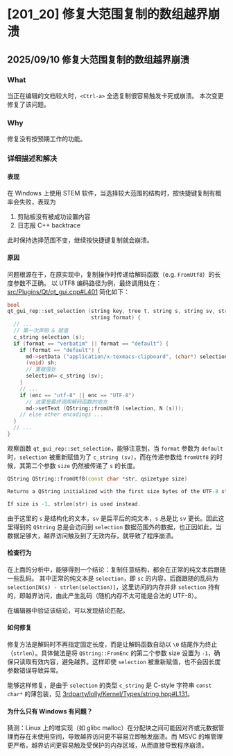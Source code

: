 # [201_20] 修复大范围复制的数组越界崩溃

## 2025/09/10 修复大范围复制的数组越界崩溃

### What

当正在编辑的文档较大时，`<Ctrl-a>` 全选复制很容易触发卡死或崩溃。
本次变更修复了该问题。

### Why

修复没有按预期工作的功能。

### 详细描述和解决

#### 表现

在 Windows 上使用 STEM 软件，当选择较大范围的结构时，按快捷键复制有概率会失败，表现为

1. 剪贴板没有被成功设置内容
2. 日志报 C++ backtrace

此时保持选择范围不变，继续按快捷键复制就会崩溃。

#### 原因

问题根源在于，在原实现中，复制操作时传递给解码函数（e.g. `FromUtf8`）的长度参数不正确。
以 UTF8 编码路径为例，最终调用处在：[src/Plugins/Qt/qt_gui.cpp#L401](https://gitee.com/XmacsLabs/mogan/blob/21d29eaac6c825a95da6d58f7c5a662015d17094/src/Plugins/Qt/qt_gui.cpp#L401)
简化如下：
```cpp
bool
qt_gui_rep::set_selection (string key, tree t, string s, string sv, string sh,
                           string format) {
  // ...
  // 第一次声明 & 赋值
  c_string selection (s);
  if (format == "verbatim" || format == "default") {
    if (format == "default") {
      md->setData ("application/x-texmacs-clipboard", (char*) selection);
      (void) sh;
      // 重赋值处
      selection= c_string (sv);
    }
    // ...
    if (enc == "utf-8" || enc == "UTF-8")
      // 这里是最终调用解码函数的地方
      md->setText (QString::fromUtf8 (selection, N (s)));
    // else other encodings ...
  }
  // ...
}
```

观察函数 `qt_gui_rep::set_selection`，能够注意到，当 `format` 参数为 `default` 时，`selection` 被重新赋值为了 `c_string (sv)`，而在传递参数给 `fromUtf8` 的时候，其第二个参数 `size` 仍然被传递了 `s` 的长度。

```cpp
QString QString::fromUtf8(const char *str, qsizetype size)

Returns a QString initialized with the first size bytes of the UTF-8 string str.

If size is -1, strlen(str) is used instead.
```

由于这里的 `s` 是结构化的文本，`sv` 是扁平后的纯文本，`s` 总是比 `sv` 更长。因此这里得到的 `QString` 总是会访问到 `selection` 数据范围外的数据，也正因如此，当数据足够大，越界访问触及到了无效内存，就导致了程序崩溃。

#### 检查行为

在上面的分析中，能够得到一个结论：复制任意结构，都会在正常的纯文本后跟随一些乱码。
其中正常的纯文本是 `selection`，即 `sc` 的内容，后面跟随的乱码为 `selection[N(s) - strlen(selection)]`，这里访问的内存并非 `selection` 持有的，即越界访问，由此产生乱码（随机内存不太可能是合法的 UTF-8）。

在编辑器中验证该结论，可以发现结论匹配。

#### 如何修复

修复方法是解码时不再指定固定长度，而是让解码函数自动以 `\0` 结尾作为终止（`strlen`）。具体做法是将 `QString::FromEnc` 的第二个参数 size 设置为 `-1`，确保只读取有效内容，避免越界。这样即使 `selection` 被重新赋值，也不会因长度参数错误导致异常。

能够这样修复，是由于 `selection` 的类型 `c_string` 是 C-style 字符串 `const char*` 的薄包装，见 [3rdparty/lolly/Kernel/Types/string.hpp#L131](https://gitee.com/XmacsLabs/mogan/blob/21d29eaac6c825a95da6d58f7c5a662015d17094/3rdparty/lolly/Kernel/Types/string.hpp#L131)。

#### 为什么只有 Windows 有问题？

猜测：Linux 上的堆实现（如 glibc malloc）在分配块之间可能因对齐或元数据管理而存在未使用空间，导致越界访问更不容易立即触发崩溃。而 MSVC 的堆管理更严格，越界访问更容易触及受保护的内存区域，从而直接导致程序崩溃。
